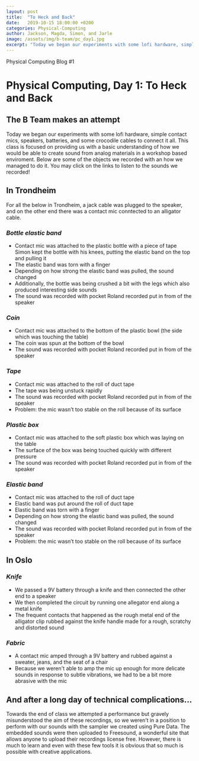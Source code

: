 ```yaml
---
layout: post
title:  "To Heck and Back"
date:   2019-10-15 18:00:00 +0200
categories: Physical-Computing
author: Jackson, Magda, Simon, and Jarle
image: /assets/img/b-team/pc_day1.jpg
excerpt: "Today we began our experiments with some lofi hardware, simple contact mics, speakers, batteries, and some crocodile cables to connect it all. We left in pieces."
---
```

Physical Computing Blog #1

# Physical Computing, Day 1: To Heck and Back
## The B Team makes an attempt

Today we began our experiments with some lofi hardware, simple contact mics, speakers, batteries, and some crocodile cables to connect it all. This class is focused on providing us with a basic understanding of how we would be able to create sound from analog materials in a workshop based enviroment. Below are some of the objects we recorded with an how we managed to do it. You may click on the links to listen to the sounds we recorded!

## In Trondheim
For all the below in Trondheim, a jack cable was plugged to the speaker, and on the other end there was a contact mic conntected to an alligator cable. 

### _Bottle elastic band_
- Contact mic was attached to the plastic bottle with a piece of tape
Simon kept the bottle with his knees, putting the elastic band on the top and pulling it
- The elastic band was torn with a finger
- Depending on how strong the elastic band was pulled, the sound changed
- Additionally, the bottle was being crushed a bit with the legs which also produced interesting side sounds
- The sound was recorded with pocket Roland recorded put in from of the speaker

### _Coin_
- Contact mic was attached to the bottom of the plastic bowl (the side which was touching the table)
- The coin was spun at the bottom of the bowl
- The sound was recorded with pocket Roland recorded put in from of the speaker

### _Tape_
- Contact mic was attached to the roll of duct tape
- The tape was being unstuck rapidly
- The sound was recorded with pocket Roland recorded put in from of the speaker
- Problem: the mic wasn’t too stable on the roll because of its surface

### _Plastic box_
- Contact mic was attached to the soft plastic box which was laying on the table 
- The surface of the box was being touched quickly with different pressure
- The sound was recorded with pocket Roland recorded put in from of the speaker

### _Elastic band_
- Contact mic was attached to the roll of duct tape
- Elastic band was put around the roll of duct tape
- Elastic band was torn with a finger
- Depending on how strong the elastic band was pulled, the sound changed
- The sound was recorded with pocket Roland recorded put in from of the speaker
- Problem: the mic wasn’t too stable on the roll because of its surface

## In Oslo
### _Knife_
- We passed a 9V battery through a knife and then connected the other end to a speaker
- We then completed the circuit by running one allegator end along a metal knife
- The frequent contacts that happened as the rough metal end of the alligator clip rubbed against the knife handle made for a rough, scratchy and distorted sound 


### _Fabric_
- A contact mic amped through a 9V battery and rubbed against a sweater, jeans, and the seat of a chair
- Because we weren't able to amp the mic up enough for more delicate sounds in  response to subtle vibrations, we had to be a bit more abrasive with the mic

## And after a long day of technical complications...
Towards the end of class we attempted a performance but gravely misunderstood the aim of these recordings, so we weren’t in a position to perform with our sounds with the sampler we created using Pure Data. The embedded sounds were then uploaded to Freesound, a wonderful site that allows anyone to upload their recordings license free. However, there is much to learn and even with these few tools it is obvious that so much is possible with creative applications.